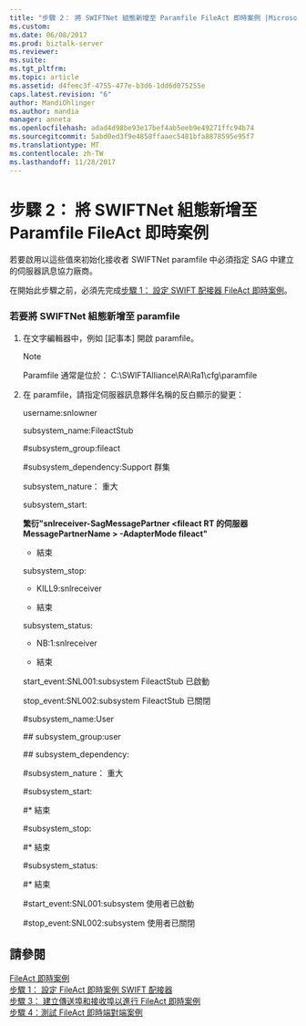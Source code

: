 ```yaml
---
title: "步驟 2： 將 SWIFTNet 組態新增至 Paramfile FileAct 即時案例 |Microsoft 文件"
ms.custom: 
ms.date: 06/08/2017
ms.prod: biztalk-server
ms.reviewer: 
ms.suite: 
ms.tgt_pltfrm: 
ms.topic: article
ms.assetid: d4feec3f-4755-477e-b3d6-1dd6d075255e
caps.latest.revision: "6"
author: MandiOhlinger
ms.author: mandia
manager: anneta
ms.openlocfilehash: adad4d98be93e17bef4ab5eeb9e49271ffc94b74
ms.sourcegitcommit: 5abd0ed3f9e4858ffaaec5481bfa8878595e95f7
ms.translationtype: MT
ms.contentlocale: zh-TW
ms.lasthandoff: 11/28/2017
---
```

# <a name="step-2-add-swiftnet-configuration-to-the-paramfile-for-the-fileact-real-time-scenario"></a>步驟 2： 將 SWIFTNet 組態新增至 Paramfile FileAct 即時案例
若要啟用以這些值來初始化接收者 SWIFTNet paramfile 中必須指定 SAG 中建立的伺服器訊息協力廠商。  
  
 在開始此步驟之前，必須先完成[步驟 1： 設定 SWIFT 配接器 FileAct 即時案例](../../adapters-and-accelerators/fileact-interact/step-1-configure-the-swift-adapter-for-the-fileact-real-time-scenario.md)。  
  
### <a name="to-add-swiftnet-configuration-to-the-paramfile"></a>若要將 SWIFTNet 組態新增至 paramfile  
  
1.  在文字編輯器中，例如 [記事本] 開啟 paramfile。  
  
    > [!NOTE]
    >  Paramfile 通常是位於： C:\SWIFTAlliance\RA\Ra1\cfg\paramfile  
  
2.  在 paramfile，請指定伺服器訊息夥伴名稱的反白顯示的變更：  
  
     username:snlowner  
  
     subsystem_name:FileactStub  
  
     \#subsystem_group:fileact  
  
     \#subsystem_dependency:Support 群集  
  
     subsystem_nature： 重大  
  
     subsystem_start:  
  
     **繁衍"snlreceiver-SagMessagePartner \<fileact RT 的伺服器 MessagePartnerName \> -AdapterMode fileact"**  
  
     * 結束  
  
     subsystem_stop:  
  
     * KILL9:snlreceiver  
  
     * 結束  
  
     subsystem_status:  
  
     * NB:1:snlreceiver  
  
     * 結束  
  
     start_event:SNL001:subsystem FileactStub 已啟動  
  
     stop_event:SNL002:subsystem FileactStub 已關閉  
  
     \#subsystem_name:User  
  
     \## subsystem_group:user  
  
     \## subsystem_dependency:  
  
     \#subsystem_nature： 重大  
  
     \#subsystem_start:  
  
     \#* 結束  
  
     \#subsystem_stop:  
  
     \#* 結束  
  
     \#subsystem_status:  
  
     #<a name="end"></a>* 結束  
  
     #<a name="starteventsnl001subsystem-user-is-up"></a>start_event:SNL001:subsystem 使用者已啟動  
  
     #<a name="stopeventsnl002subsystem-user-is-down"></a>stop_event:SNL002:subsystem 使用者已關閉  
  
## <a name="see-also"></a>請參閱  
 [FileAct 即時案例](../../adapters-and-accelerators/fileact-interact/fileact-real-time-scenario.md)   
 [步驟 1： 設定 FileAct 即時案例 SWIFT 配接器](../../adapters-and-accelerators/fileact-interact/step-1-configure-the-swift-adapter-for-the-fileact-real-time-scenario.md)   
 [步驟 3： 建立傳送埠和接收埠以進行 FileAct 即時案例](../../adapters-and-accelerators/fileact-interact/step-3-create-the-send-ports-and-receive-ports-for-fileact-real-time-scenario.md)   
 [步驟 4：測試 FileAct 即時端對端案例](../../adapters-and-accelerators/fileact-interact/step-4-test-fileact-real-time-end-to-end-scenario.md)